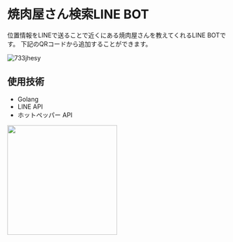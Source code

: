 # 焼肉屋さん検索LINE BOT

位置情報をLINEで送ることで近くにある焼肉屋さんを教えてくれるLINE BOTです。
下記のQRコードから追加することができます。

![733jhesy](https://user-images.githubusercontent.com/74908945/130356086-6b055a7b-b7cd-4071-8ac9-2082970a2a21.png)

## 使用技術

- Golang
- LINE API
- ホットペッパー API

<img src="https://user-images.githubusercontent.com/74908945/130352718-75b863a7-e4d5-45c9-a926-968ce2e41505.png" width="250px">
